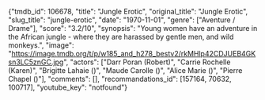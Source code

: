 {"tmdb_id": 106678, "title": "Jungle Erotic", "original_title": "Jungle Erotic", "slug_title": "jungle-erotic", "date": "1970-11-01", "genre": ["Aventure / Drame"], "score": "3.2/10", "synopsis": "Young women have an adventure in the African jungle - where they are harassed by gentle men, and wild monkeys.", "image": "https://image.tmdb.org/t/p/w185_and_h278_bestv2/rkMHlp42CDJUEB4GKsn3LC5znGC.jpg", "actors": ["Darr Poran (Robert)", "Carrie Rochelle (Karen)", "Brigitte Lahaie ()", "Maude Carolle ()", "Alice Marie ()", "Pierre Chapel ()"], "comments": [], "recommandations_id": [157164, 70632, 100717], "youtube_key": "notfound"}